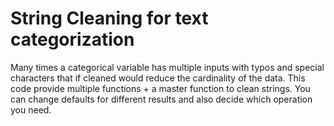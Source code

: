 # String Cleaning for text categorization
Many times a categorical variable has multiple inputs with typos and special characters that if cleaned would reduce the cardinality of the data. This code provide multiple functions + a master function to clean strings.
You can change defaults for different results and also decide which operation you need. 
